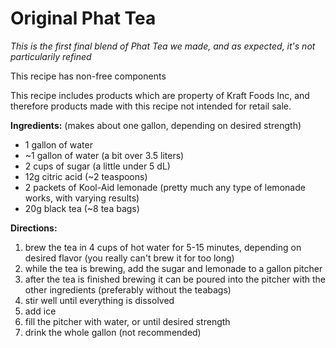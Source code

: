 # Original Phat Tea

_This is the first final blend of Phat Tea we made, and as expected, it's not particularily refined_

 This recipe has non-free components

 This recipe includes products which
are property of Kraft Foods Inc, and 
therefore products made with this recipe not intended for 
retail sale.

**Ingredients:** (makes about one gallon, depending on desired strength)

* 1 gallon of water
* ~1 gallon of water (a bit over 3.5
liters)
* 2 cups of sugar (a little under
5 dL)
* 12g citric acid (~2 teaspoons)
* 2 packets of Kool-Aid lemonade (pretty
much any type of lemonade works, with 
varying results)
* 20g black tea (~8 tea bags)

**Directions:**

  1. brew the tea in 4 cups of hot water for
5-15 minutes, depending on desired flavor
(you really can't brew it for too long)
  2. while the tea is brewing, add the sugar
and lemonade to a gallon pitcher
  3. after the tea is finished brewing it can
be poured into the pitcher with the other
ingredients (preferably without the teabags)
  4. stir well until everything is dissolved
  5. add ice
  6. fill the pitcher with water, or until
desired strength 
  7. drink the whole gallon (not recommended)
